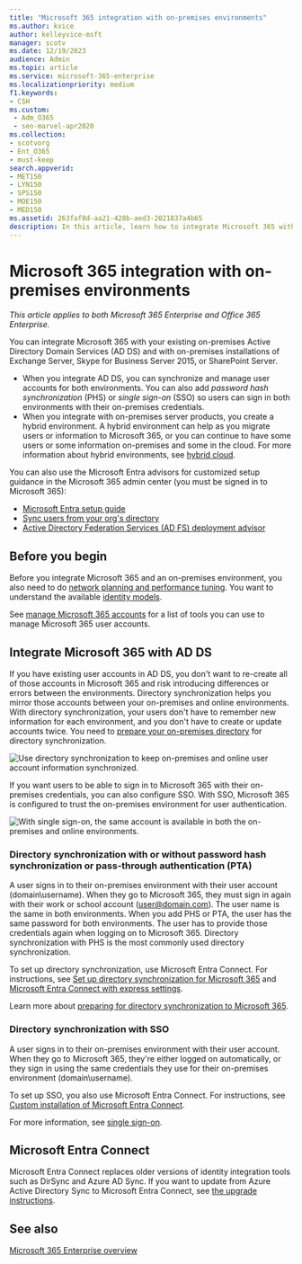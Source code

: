 ```yaml
---
title: "Microsoft 365 integration with on-premises environments"
ms.author: kvice
author: kelleyvice-msft
manager: scotv
ms.date: 12/19/2023
audience: Admin
ms.topic: article
ms.service: microsoft-365-enterprise
ms.localizationpriority: medium
f1.keywords:
- CSH
ms.custom: 
 - Adm_O365
 - seo-marvel-apr2020
ms.collection:
- scotvorg
- Ent_O365
- must-keep
search.appverid:
- MET150
- LYN150
- SPS150
- MOE150
- MED150
ms.assetid: 263faf8d-aa21-428b-aed3-2021837a4b65
description: In this article, learn how to integrate Microsoft 365 with your existing directory services and on-premises environments.
---
```


# Microsoft 365 integration with on-premises environments

*This article applies to both Microsoft 365 Enterprise and Office 365 Enterprise.*

You can integrate Microsoft 365 with your existing on-premises Active Directory Domain Services (AD DS) and with on-premises installations of Exchange Server, Skype for Business Server 2015, or SharePoint Server.
  
- When you integrate AD DS, you can synchronize and manage user accounts for both environments. You can also add _password hash synchronization_ (PHS) or _single sign-on_ (SSO) so users can sign in both environments with their on-premises credentials.
- When you integrate with on-premises server products, you create a hybrid environment. A hybrid environment can help as you migrate users or information to Microsoft 365, or you can continue to have some users or some information on-premises and some in the cloud. For more information about hybrid environments, see [hybrid cloud](../solutions/cloud-architecture-models.md#hybrid).

You can also use the Microsoft Entra advisors for customized setup guidance in the Microsoft 365 admin center (you must be signed in to Microsoft 365):

- [Microsoft Entra setup guide](https://aka.ms/aadpguidance)
- [Sync users from your org's directory](https://aka.ms/aadconnectpwsync)
- [Active Directory Federation Services (AD FS) deployment advisor](https://aka.ms/adfsguidance)

## Before you begin

Before you integrate Microsoft 365 and an on-premises environment, you also need to do [network planning and performance tuning](network-planning-and-performance.md). You want to understand the available [identity models](deploy-identity-solution-identity-model.md).

See [manage Microsoft 365 accounts](manage-microsoft-365-accounts.md) for a list of tools you can use to manage Microsoft 365 user accounts.
  
## Integrate Microsoft 365 with AD DS

If you have existing user accounts in AD DS, you don't want to re-create all of those accounts in Microsoft 365 and risk introducing differences or errors between the environments. Directory synchronization helps you mirror those accounts between your on-premises and online environments. With directory synchronization, your users don't have to remember new information for each environment, and you don't have to create or update accounts twice. You need to [prepare your on-premises directory](prepare-for-directory-synchronization.md) for directory synchronization.
  
![Use directory synchronization to keep on-premises and online user account information synchronized.](../media/microsoft-365-integration/directory-synchronization.png)
  
If you want users to be able to sign in to Microsoft 365 with their on-premises credentials, you can also configure SSO. With SSO, Microsoft 365 is configured to trust the on-premises environment for user authentication.
  
![With single sign-on, the same account is available in both the on-premises and online environments.](../media/microsoft-365-integration/single-sign-on.png)

### Directory synchronization with or without password hash synchronization or pass-through authentication (PTA)

A user signs in to their on-premises environment with their user account (domain\username). When they go to Microsoft 365, they must sign in again with their work or school account (user@domain.com). The user name is the same in both environments. When you add PHS or PTA, the user has the same password for both environments.  The user has to provide those credentials again when logging on to Microsoft 365. Directory synchronization with PHS is the most commonly used directory synchronization.

To set up directory synchronization, use Microsoft Entra Connect. For instructions, see [Set up directory synchronization for Microsoft 365](set-up-directory-synchronization.md) and [Microsoft Entra Connect with express settings](/azure/active-directory/hybrid/how-to-connect-install-express).

Learn more about [preparing for directory synchronization to Microsoft 365](prepare-for-directory-synchronization.md).

### Directory synchronization with SSO

A user signs in to their on-premises environment with their user account. When they go to Microsoft 365, they're either logged on automatically, or they sign in using the same credentials they use for their on-premises environment (domain\username).

To set up SSO, you also use Microsoft Entra Connect. For instructions, see [Custom installation of Microsoft Entra Connect](/azure/active-directory/hybrid/how-to-connect-install-custom).

For more information, see [single sign-on](/azure/active-directory/manage-apps/what-is-single-sign-on).

<a name='azure-ad-connect'></a>

## Microsoft Entra Connect

Microsoft Entra Connect replaces older versions of identity integration tools such as DirSync and Azure AD Sync. If you want to update from Azure Active Directory Sync to Microsoft Entra Connect, see [the upgrade instructions](/azure/active-directory/hybrid/how-to-dirsync-upgrade-get-started). 

## See also

[Microsoft 365 Enterprise overview](microsoft-365-overview.md)
